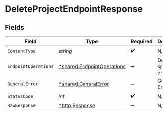 # DeleteProjectEndpointResponse


## Fields

| Field                                                                   | Type                                                                    | Required                                                                | Description                                                             |
| ----------------------------------------------------------------------- | ----------------------------------------------------------------------- | ----------------------------------------------------------------------- | ----------------------------------------------------------------------- |
| `ContentType`                                                           | *string*                                                                | :heavy_check_mark:                                                      | N/A                                                                     |
| `EndpointOperations`                                                    | [*shared.EndpointOperations](../../models/shared/endpointoperations.md) | :heavy_minus_sign:                                                      | Deleted the specified endpoint                                          |
| `GeneralError`                                                          | [*shared.GeneralError](../../models/shared/generalerror.md)             | :heavy_minus_sign:                                                      | General Error                                                           |
| `StatusCode`                                                            | *int*                                                                   | :heavy_check_mark:                                                      | N/A                                                                     |
| `RawResponse`                                                           | [*http.Response](https://pkg.go.dev/net/http#Response)                  | :heavy_minus_sign:                                                      | N/A                                                                     |